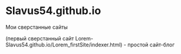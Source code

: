 # Slavus54.github.io
Мои сверстанные сайты


(первый сверстанный сайт Lorem- Slavus54.github.io/Lorem_firstSite/indexer.html) - простой сайт-блог
